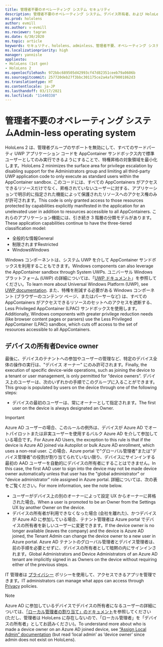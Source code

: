 ```yaml
---
title: 管理者不要のオペレーティング システム セキュリティ
description: 管理者不要のオペレーティング システム、デバイス所有者、および HoloLens Mixed Reality デバイスでのセキュリティについて説明します。
ms.prod: hololens
author: evmill
ms.author: v-evmill
ms.reviewer: tagran
ms.date: 6/30/2020
ms.topic: article
keywords: セキュリティ、hololens、adminless、管理者不要、オペレーティング システム、管理者不要のオペレーティング システム、管理 os、管理者不要の os、hololens 2、hololens2 セキュリティ、
ms.localizationpriority: high
manager: yannisle
appliesto:
- HoloLens (1st gen)
- HoloLens 2
ms.openlocfilehash: 972bbc689505d42993cf47d82351ceeb79a0606b
ms.sourcegitcommit: 257720deb27f3bbc301175ce2a4afa79001862d3
ms.translationtype: HT
ms.contentlocale: ja-JP
ms.lasthandoff: 03/17/2021
ms.locfileid: "11440338"
---
```

# <a name="admin-less-operating-system"></a><span data-ttu-id="ebedd-104">管理者不要のオペレーティング システム</span><span class="sxs-lookup"><span data-stu-id="ebedd-104">Admin-less operating system</span></span>

<span data-ttu-id="ebedd-105">HoloLens 2 は、管理者グループのサポートを無効にして、すべてのサードパーティ UWP アプリケーション コードを AppContainer サンドボックス内で標準ユーザーとしてのみ実行できるようにすることで、特権昇格の対象領域を最小化します。</span><span class="sxs-lookup"><span data-stu-id="ebedd-105">HoloLens 2 minimizes the surface area for privilege escalation by disabling support for the Administrators group and limiting all third-party UWP application code to only execute as standard users within the AppContainer sandbox.</span></span> <span data-ttu-id="ebedd-106">このコードには、すべての AppContainers がアクセスできるリソースだけでなく、昇格されていないユーザーに対する、アプリケーションで明示的に指定された機能によって保護されたリソースへのアクセス権のみが許可されます。</span><span class="sxs-lookup"><span data-stu-id="ebedd-106">This code is only granted access to those resources protected by capabilities explicitly manifested in the application for an unelevated user in addition to resources accessible to all AppContainers.</span></span>
<span data-ttu-id="ebedd-107">これらのアプリケーション機能には、引き続き 3 階層の分類モデルがあります。</span><span class="sxs-lookup"><span data-stu-id="ebedd-107">These application capabilities continue to have the three-tiered classification model:</span></span>
  * <span data-ttu-id="ebedd-108">全般的な情報</span><span class="sxs-lookup"><span data-stu-id="ebedd-108">General</span></span>
  * <span data-ttu-id="ebedd-109">制限されます</span><span class="sxs-lookup"><span data-stu-id="ebedd-109">Restricted</span></span>
  * <span data-ttu-id="ebedd-110">Windows</span><span class="sxs-lookup"><span data-stu-id="ebedd-110">Windows</span></span>

<span data-ttu-id="ebedd-111">Windows コンポーネントは、システム UWP を介して AppContainer サンドボックスを利用することもできます。</span><span class="sxs-lookup"><span data-stu-id="ebedd-111">Windows components can also leverage the AppContainer sandbox through System UWPs.</span></span> <span data-ttu-id="ebedd-112">ユニバーサル Windows プラットフォーム (UWP) の詳細については、「[UWP ドキュメント](https://docs.microsoft.com/windows/uwp/)」を参照してください。</span><span class="sxs-lookup"><span data-stu-id="ebedd-112">To learn more about Universal Windows Platform (UWP), see [UWP documentation](https://docs.microsoft.com/windows/uwp/).</span></span> <span data-ttu-id="ebedd-113">また、特権を削減する必要がある Windows コンポーネント (ブラウザーのコンテンツ ページ、またはパーサーなど) は、すべての AppContainers がアクセスできるリソースのセットへのアクセスを遮断する、Less Privileged AppContainer (LPAC) サンドボックスを使用します。</span><span class="sxs-lookup"><span data-stu-id="ebedd-113">Additionally, Windows components with greater privilege reduction needs (like browser content pages or parsers) use the Less Privileged AppContainer (LPAC) sandbox, which cuts off access to the set of resources accessible to all AppContainers.</span></span>

## <a name="device-owner"></a><span data-ttu-id="ebedd-114">デバイスの所有者</span><span class="sxs-lookup"><span data-stu-id="ebedd-114">Device owner</span></span>

<span data-ttu-id="ebedd-115">最後に、デバイスのテナントへの参加やユーザーの管理など、特定のデバイス全体の操作の実行は、"デバイス オーナー" にのみ許可されます。</span><span class="sxs-lookup"><span data-stu-id="ebedd-115">Finally, the execution of specific device-wide operations, such as joining the device to a tenant or user management, is only permitted for “device owners”.</span></span> <span data-ttu-id="ebedd-116">デバイス上のユーザーは、次のいずれかの手順でこのグループに入ることができます。</span><span class="sxs-lookup"><span data-stu-id="ebedd-116">This group is populated by users on the device through one of the following steps:</span></span>
  * <span data-ttu-id="ebedd-117">デバイスの最初のユーザーは、常にオーナーとして指定されます。</span><span class="sxs-lookup"><span data-stu-id="ebedd-117">The first user on the device is always designated an Owner.</span></span> 
> [!IMPORTANT]
><span data-ttu-id="ebedd-118">Azure AD ユーザーの場合、このルールの例外は、デバイスが Azure AD でオートパイロットまたは非実ユーザーを使用するバルク Azure AD を介して参加している場合です。</span><span class="sxs-lookup"><span data-stu-id="ebedd-118">For Azure AD Users, the exception to this rule is that if the device is Azure AD joined via Autopilot or bulk Azure AD enrollment, which uses a non-real user.</span></span> <span data-ttu-id="ebedd-119">この場合、Azure portal で"グローバル管理者"または"デバイス管理者"の役割が割り当てられていない限り、デバイスにサインインする最初の AAD ユーザーを自動的にデバイスの所有者にすることはできません。</span><span class="sxs-lookup"><span data-stu-id="ebedd-119">In this case, the first AAD user to sign into the device may not be made device owner automatically unless that user has the "global administrator" or "device administrator" role assigned in Azure portal.</span></span> <span data-ttu-id="ebedd-120">詳細については、次の表をご覧ください。</span><span class="sxs-lookup"><span data-stu-id="ebedd-120">For more information, see the note below.</span></span>  

  * <span data-ttu-id="ebedd-121">ユーザーがデバイス上の別のオーナーによって設定 UX からオーナーに昇格された場合。</span><span class="sxs-lookup"><span data-stu-id="ebedd-121">When a user is promoted to be an Owner from the Settings UX by another Owner on the device.</span></span>
  * <span data-ttu-id="ebedd-122">デバイスの所有者が利用できなくなった場合 (会社を離れた)、かつデバイスが Azure AD に参加している場合、テナント管理者は Azure portal でデバイスの所有者を新しいユーザーに変更できます。</span><span class="sxs-lookup"><span data-stu-id="ebedd-122">If the device owner is no longer available (leaves the company) and the device is Azure AD joined, the Tenant Admin can change the device owner to a new user in Azure portal.</span></span> <span data-ttu-id="ebedd-123">Azure AD テナントのグローバル管理者とデバイス管理者は、前の手順を必要とせずに、デバイスの所有者として暗黙の内にサインインされます。</span><span class="sxs-lookup"><span data-stu-id="ebedd-123">Global Administrators and Device Administrators of an Azure AD tenant are implicitly signed in as Owners on the device without requiring either of the previous steps.</span></span>  

 <span data-ttu-id="ebedd-124">IT 管理者は [プライバシー](https://docs.microsoft.com/windows/client-management/mdm/policy-csp-privacy) ポリシーを使用して、アクセスできるアプリを管理できます。</span><span class="sxs-lookup"><span data-stu-id="ebedd-124">IT administrators can manage what apps can access through [Privacy](https://docs.microsoft.com/windows/client-management/mdm/policy-csp-privacy) policies.</span></span> 

> [!NOTE]
> <span data-ttu-id="ebedd-125">Azure AD に参加しているデバイスでデバイスの所有者になるユーザーの詳細については、[「ローカル管理者の割り当て」のドキュメント](https://docs.microsoft.com/azure/active-directory/devices/assign-local-admin)を参照してください (ただし、管理者は HoloLens に存在しないので、「ローカル管理者」を「デバイスの所有者」としてお読みください)。</span><span class="sxs-lookup"><span data-stu-id="ebedd-125">To understand more about who is made a device owner on an Azure AD joined device, see [“Assign Local Admin” documentation](https://docs.microsoft.com/azure/active-directory/devices/assign-local-admin) (but read ‘local admin’ as ‘device owner’ since admin does not exist on HoloLens).</span></span>